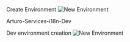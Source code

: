 Create Environment
![New Environment](/envNewEnvironment.png "New Environment")

Arturo-Services-i18n-Dev

Dev environment creation 
![New Environment](/envCreation.png "New Environment")
